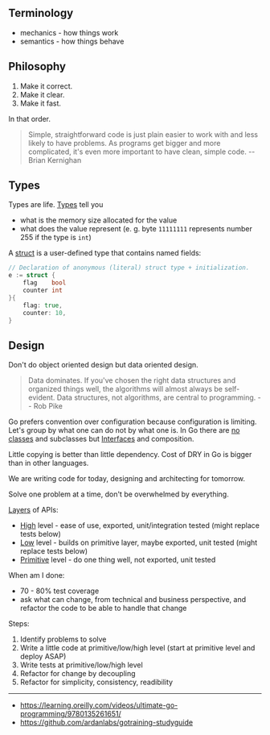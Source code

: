## Terminology

* mechanics - how things work
* semantics - how things behave

## Philosophy

1. Make it correct.
2. Make it clear.
3. Make it fast.

In that order.

> Simple, straightforward code is just plain easier to work with and less likely to have problems. As programs get bigger and more complicated, it's even more important to have clean, simple code. -- Brian Kernighan

## Types

Types are life. [Types](https://play.golang.org/p/kEvGf4tni6n) tell you

* what is the memory size allocated for the value
* what does the value represent (e. g. byte `11111111` represents number 255 if the type is `int`)

A [struct](https://play.golang.org/p/jFQMm91N0nQ) is a user-defined type that contains named fields:

```go
// Declaration of anonymous (literal) struct type + initialization.
e := struct {
	flag    bool
	counter int
}{
	flag: true,
	counter: 10,
}
```

## Design

Don't do object oriented design but data oriented design.

> Data dominates. If you've chosen the right data structures and organized things well, the algorithms will almost always be self-evident. Data structures, not algorithms, are central to programming. -- Rob Pike

Go prefers convention over configuration because configuration is limiting. Let's group by what one can do not by what one is. In Go there are [no classes](https://github.com/jreisinger?tab=repositories&q=animal) and subclasses but [Interfaces](https://github.com/ardanlabs/gotraining-studyguide/blob/master/go/design/grouping_types_2.go) and composition.

Little copying is better than little dependency. Cost of DRY in Go is bigger than in other languages.

We are writing code for today, designing and architecting for tomorrow.

Solve one problem at a time, don't be overwhelmed by everything.

[Layers](https://github.com/ardanlabs/gotraining-studyguide/blob/master/go/design/decoupling_1.go) of APIs:

* [High](https://github.com/ardanlabs/gotraining-studyguide/blob/master/go/design/decoupling_1.go#L149-#L166) level - ease of use, exported, unit/integration tested (might replace tests below)
* [Low](https://github.com/ardanlabs/gotraining-studyguide/blob/master/go/design/decoupling_1.go#L104-#L147) level - builds on primitive layer, maybe exported, unit tested (might replace tests below)
* [Primitive](https://github.com/ardanlabs/gotraining-studyguide/blob/master/go/design/decoupling_1.go#L66-#L102) level - do one thing well, not exported, unit tested

When am I done:

* 70 - 80% test coverage
* ask what can change, from technical and business perspective, and refactor the code to be able to handle that change

Steps:

1. Identify problems to solve
2. Write a little code at primitive/low/high level (start at primitive level and deploy ASAP)
3. Write tests at primitive/low/high level
4. Refactor for change by decoupling
5. Refactor for simplicity, consistency, readibility

---

* https://learning.oreilly.com/videos/ultimate-go-programming/9780135261651/
* https://github.com/ardanlabs/gotraining-studyguide
